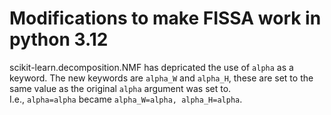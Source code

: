 # Modifications to make FISSA work in python 3.12
scikit-learn.decomposition.NMF has depricated the use of `alpha` as a keyword. The new keywords are `alpha_W` and `alpha_H`, these are set to the same value as the original `alpha` argument was set to. <br>
I.e., `alpha=alpha` became `alpha_W=alpha, alpha_H=alpha`.